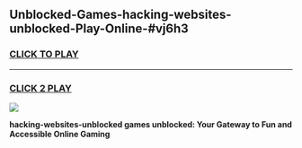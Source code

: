 
## Unblocked-Games-hacking-websites-unblocked-Play-Online-#vj6h3
<h3>
<a href="https://premium.freeplayer.one?title=hacking-websites-unblocked&ref=27F">CLICK TO PLAY</a></h3>
<hr>

<h3>
<a href="https://premium.freeplayer.one?title=hacking-websites-unblocked&ref=27F">CLICK 2 PLAY</a>
  
</h3>

<a href="https://premium.freeplayer.one?title=hacking-websites-unblocked&ref=27F"><img src="https://clearcache.store/games.png"></a>


**hacking-websites-unblocked games unblocked: Your Gateway to Fun and Accessible Online Gaming**
